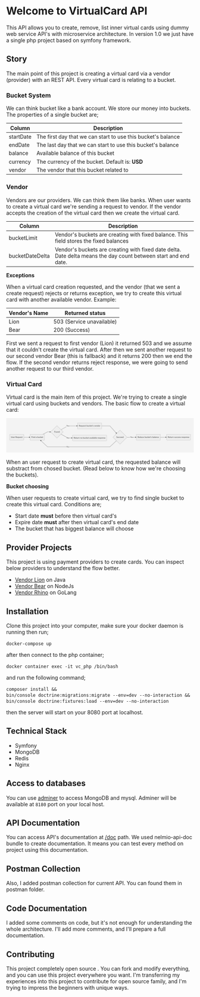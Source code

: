 # Welcome to VirtualCard API
This API allows you to create, remove, list inner virtual cards using dummy web service API's with microservice architecture. In version 1.0 we just have a single php project based on symfony framework. 

## Story

The main point of this project is creating a virtual card via a vendor (provider) with an REST API.
Every virtual card is relating to a bucket.
### Bucket System
We can think bucket like a bank account. We store our money into buckets.
The properties of a single bucket are;

|Column|Description|
|--|--|
|startDate|The first day that we can start to use this bucket's balance|
|endDate|The last day that we can start to use this bucket's balance|
|balance|Available balance of this bucket|
|currency|The currency of the bucket. Default is: **USD**|
|vendor|The vendor that this bucket related to|

### Vendor

Vendors are our providers. We can think them like banks. When user wants to create a virtual card we're sending a request to vendor. If the vendor accepts the creation of the virtual card then we create the virtual card.

|Column|Description|
|--|--|
bucketLimit|Vendor's buckets are creating with fixed balance. This field stores the fixed balances|
bucketDateDelta|Vendor's buckets are creating with fixed date delta. Date delta means the day count between start and end date.|


**Exceptions**

When a virtual card creation requested, and the vendor (that we sent a create request) rejects or returns exception, we try to create this virtual card with another available vendor.
Example:

|Vendor's Name|Returned status|
|--|--|
|Lion|503 (Service unavailable)|
|Bear|200 (Success)|

First we sent a request to first vendor (Lion) it returned 503 and we assume that it couldn't create the virtual card. After then we sent another request to our second vendor Bear (this is fallback) and it returns 200 then we end the flow.
If the second vendor returns reject response, we were going to send another request to our third vendor.

### Virtual Card

Virtual card is the main item of this project. We're trying to create a single virtual card using buckets and vendors.
The basic flow to create a virtual card:

![Flow](https://raw.githubusercontent.com/MehGokalp/virtual-card/master/docs/flow.png)

When an user request to create virtual card, the requested balance will substract from chosed bucket. (Read below to know how we're choosing the buckets).

**Bucket choosing**

When user requests to create virtual card, we try to find single bucket to create this virtual card. Conditions are;

- Start date **must** before then virtual card's
- Expire date **must** after then virtual card's end date
- The bucket that has biggest balance will choose



## Provider Projects

This project is using payment providers to create cards. You can inspect below providers to understand the flow better.

 - [Vendor Lion](https://github.com/MehGokalp/vendor-lion) on Java
 - [Vendor Bear](https://github.com/MehGokalp/vendor-bear) on NodeJs
 - [Vendor Rhino](https://github.com/MehGokalp/vendor-rhino) on GoLang

## Installation

Clone this project into your computer, make sure your docker daemon is running then run;

    docker-compose up

after then connect to the php container;

    docker container exec -it vc_php /bin/bash

and run the following command;

    composer install &&
    bin/console doctrine:migrations:migrate --env=dev --no-interaction &&
    bin/console doctrine:fixtures:load --env=dev --no-interaction

then the server will start on your 8080 port at localhost.

## Technical Stack

 - Symfony
 - MongoDB
 - Redis
 - Nginx

## Access to databases

You can use [adminer](https://github.com/vrana/adminer) to access MongoDB and mysql. Adminer will be available at `8180` port on your local host.

## API Documentation

You can access API's documentation at [/doc](http://localhost:8080/doc) path. We used nelmio-api-doc bundle to create documentation. It means you can test every method on project using this documentation.

## Postman Collection

Also, I added postman collection for current API. You can found them in postman folder.

## Code Documentation

I added some comments on code, but it's not enough for understanding the whole architecture. I'll add more comments, and I'll prepare a full documentation.

## Contributing

This project completely open source . You can fork and modify everything, and you can use this project everywhere you want. I'm transferring my experiences into this project to contribute for open source family, and I'm trying to impress the beginners with unique ways.
